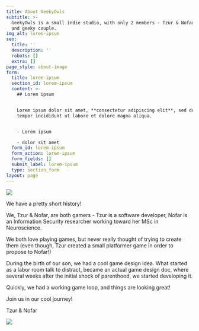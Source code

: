 ```yaml
---
title: About GeekyOwls
subtitle: >-
  GeekyOwls is a small indie studio, with only 2 members - Tzur & Nofar, a happy
  and geeky couple.
img_alt: lorem-ipsum
seo:
  title: ''
  description: ''
  robots: []
  extra: []
page_style: about-image
form:
  title: lorem-ipsum
  section_id: lorem-ipsum
  content: >-
    ## Lorem ipsum


    Lorem ipsum dolor sit amet, **consectetur adipiscing elit**, sed do eiusmod
    tempor incididunt ut labore et dolore magna aliqua.


    - Lorem ipsum

    - dolor sit amet
  form_id: lorem-ipsum
  form_action: lorem-ipsum
  form_fields: []
  submit_label: lorem-ipsum
  type: section_form
layout: page
---
```

![](/images/Nofar\&Tzur-00cd7c75.png)

We have a pretty short history!

We, Tzur & Nofar, are both gamers - Tzur is a software developer, Nofar is an Information Security researcher working toward her MSc in Neuroscience.

We both love playing games, but never really thought of trying to create them (even though, Tzur created a small platformer game in order to propose to Nofar!)

During the birth of our son, we had a cool game design idea. What started as a labor room talk to distract, became an actual game design doc, where several weeks after the initial shock of parenthood, we started developing it.

Quickly, we had a working game loop, and things are looking great!

Join us in our cool journey!

Tzur & Nofar

![](/images/proposal.jpg)
